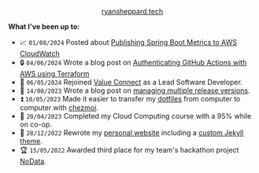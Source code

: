 <p align="center"><a href="https://ryansheppard.tech">ryansheppard.tech</a></p>

**What I've been up to:**

- :chart_with_upwards_trend: `01/08/2024` Posted about [Publishing Spring Boot Metrics to AWS CloudWatch](https://ryansheppard.tech/2024/08/01/spring-boot-cloudwatch-metrics.html)
- 🔒 `04/06/2024` Wrote a blog post on [Authenticating GitHub Actions with AWS using Terraform](https://ryansheppard.tech/2024/06/04/authenticating_github_actions_with_aws_using_terraform.html)
- :ox: `06/05/2024` Rejoined [Value Connect](https://www.valueconnect.ca) as a Lead Software Developer.
- 📗 `14/08/2023` Wrote a blog post on [managing multiple release versions](https://ryansheppard.tech/2023/08/02/a-case-study-on-managing-multiple-release-versions.html).
- :arrow_double_up: `10/05/2023` Made it easier to transfer my [dotfiles](https://www.github.com/ryanshepps/dotfiles) from computer to computer with [chezmoi](https://github.com/twpayne/chezmoi).
- :school: `20/04/2023` Completed my Cloud Computing course with a 95% while on co-op.
- :tada: `28/12/2022` Rewrote my [personal website](https://ryansheppard.tech) including a [custom Jekyll theme](https://github.com/ryanshepps/jekyll-theme-minimal-ryan).
- :trophy: `15/05/2022` Awarded third place for my team's hackathon project [NoData](https://github.com/ryanshepps/NoData).
